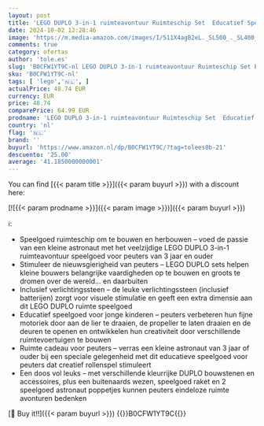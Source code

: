 ```yaml
---
layout: post
title: 'LEGO DUPLO 3-in-1 ruimteavontuur Ruimteschip Set  Educatief Speelgoed voor Peuters van 3 Jaar en Ouder met Astronaut Poppetje en Raket  Ondersteunt het Leerproces en de Fijne Motoriek 10422'
date: 2024-10-02 12:28:46
image: 'https://m.media-amazon.com/images/I/511X4agB2eL._SL500_._SL400_.jpg'
comments: true
category: ofertas
author: 'tole.es'
slug: 'B0CFW1YT9C-nl LEGO DUPLO 3-in-1 ruimteavontuur Ruimteschip Set Educatief...'
sku: 'B0CFW1YT9C-nl'
tags: [ 'lego','🇳🇱', ]
actualPrice: 48.74 EUR
currency: EUR
price: 48.74
comparePrice: 64.99 EUR
prodname: 'LEGO DUPLO 3-in-1 ruimteavontuur Ruimteschip Set  Educatief Speelgoed voor Peuters van 3 Jaar en Ouder met Astronaut Poppetje en Raket  Ondersteunt het Leerproces en de Fijne Motoriek 10422'
country: 'nl'
flag: '🇳🇱'
brand: ''
buyurl: 'https://www.amazon.nl/dp/B0CFW1YT9C/?tag=tolees0b-21'
descuento: '25.00'
average: '41.1850000000001'
---
```


You can find [{{< param title >}}]({{< param buyurl >}}) with a discount here:

[![{{< param prodname >}}]({{< param image >}})]({{< param buyurl >}})

ℹ️:

- Speelgoed ruimteschip om te bouwen en herbouwen – voed de passie van een kleine astronaut met het veelzijdige LEGO DUPLO 3-in-1 ruimteavontuur speelgoed voor peuters van 3 jaar en ouder
- Stimuleer de nieuwsgierigheid van peuters – LEGO DUPLO sets helpen kleine bouwers belangrijke vaardigheden op te bouwen en groots te dromen over de wereld... en daarbuiten
- Inclusief verlichtingssteen – de leuke verlichtingssteen (inclusief batterijen) zorgt voor visuele stimulatie en geeft een extra dimensie aan dit LEGO DUPLO ruimte speelgoed
- Educatief speelgoed voor jonge kinderen – peuters verbeteren hun fijne motoriek door aan de lier te draaien, de propeller te laten draaien en de deuren te openen en ontwikkelen hun creativiteit door verschillende ruimtevoertuigen te bouwen
- Ruimte cadeau voor peuters – verras een kleine astronaut van 3 jaar of ouder bij een speciale gelegenheid met dit educatieve speelgoed voor peuters dat creatief rollenspel stimuleert
- Een doos vol leuks – met verschillende kleurrijke DUPLO bouwstenen en accessoires, plus een buitenaards wezen, speelgoed raket en 2 speelgoed astronaut poppetjes kunnen peuters eindeloze ruimte avonturen bedenken

[🛒 Buy it!!]({{< param buyurl >}})
{{<world>}}B0CFW1YT9C{{</world>}}
